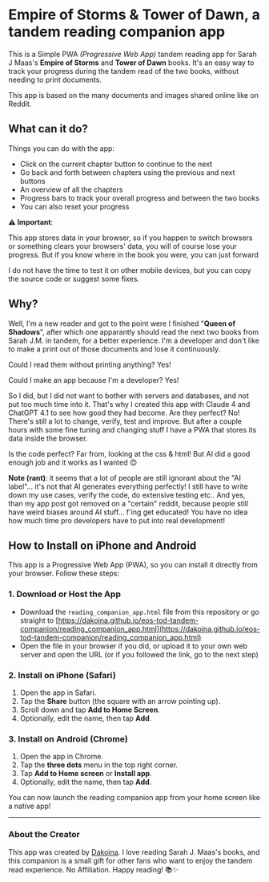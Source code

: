 # Empire of Storms & Tower of Dawn, a tandem reading companion app
This is a Simple PWA *(Progressive Web App)* tandem reading app for Sarah J Maas's **Empire of Storms** and **Tower of Dawn** books. It's an easy way to track your progress during the tandem read of the two books, without needing to print documents.

This app is based on the many documents and images shared online like  on Reddit.

## What can it do?
Things you can do with the app:
- Click on the current chapter button to continue to the next
- Go back and forth between chapters using the previous and next buttons
- An overview of all the chapters
- Progress bars to track your overall progress and between the two books
- You can also reset your progress

**⚠️ Important**:

This app stores data in your browser, so if you happen to switch browsers or something clears your browsers' data, you will of course lose your progress. But if you know where in the book you were, you can just forward 

I do not have the time to test it on other mobile devices, but you can copy the source code or suggest some fixes.

## Why?
Well, I'm a new reader and got to the point were I finished "**Queen of Shadows**", after which one apparantly should read the next two books from Sarah J.M. in tandem, for a better experience. I'm a developer and don't like to make a print out of those documents and lose it continuously. 

Could I read them without printing anything? Yes! 

Could I make an app because I'm a developer? Yes! 

So I did, but I did not want to bother with servers and databases, and not put too much time into it. That's why I created this app with Claude 4 and ChatGPT 4.1 to see how good they had become. Are they perfect? No! There's still a lot to change, verify, test and improve. But after a couple hours with some fine tuning and changing stuff I have a PWA that stores its data inside the browser.

Is the code perfect? Far from, looking at the css & html! But AI did a good enough job and it works as I wanted 😊

**Note (rant)**: it seems that a lot of people are still ignorant about the "AI label"... it's not that AI generates everything perfectly! I still have to write down my use cases, verify the code, do extensive testing etc.. And yes, than my app post got removed on a "certain" reddit, because people still have weird biases around AI stuff... f'ing get educated! You have no idea how much time pro developers have to put into real development! 

## How to Install on iPhone and Android

This app is a Progressive Web App (PWA), so you can install it directly from your browser. Follow these steps:

### 1. Download or Host the App
- Download the `reading_companion_app.html` file from this repository or go straight to [https://dakoina.github.io/eos-tod-tandem-companion/reading_companion_app.html](https://dakoina.github.io/eos-tod-tandem-companion/reading_companion_app.html)
- Open the file in your browser if you did, or upload it to your own web server and open the URL (or if you followed the link, go to the next step)

### 2. Install on iPhone (Safari)
1. Open the app in Safari.
2. Tap the **Share** button (the square with an arrow pointing up).
3. Scroll down and tap **Add to Home Screen**.
4. Optionally, edit the name, then tap **Add**.

### 3. Install on Android (Chrome)
1. Open the app in Chrome.
2. Tap the **three dots** menu in the top right corner.
3. Tap **Add to Home screen** or **Install app**.
4. Optionally, edit the name, then tap **Add**.

You can now launch the reading companion app from your home screen like a native app!

---

### About the Creator

This app was created by [Dakoina](https://github.com/Dakoina). I love reading Sarah J. Maas's books, and this companion is a small gift for other fans who want to enjoy the tandem read experience. No Affiliation. Happy reading! 📚✨
